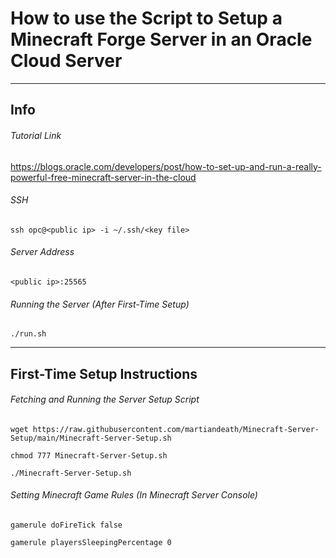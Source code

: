 # How to use the Script to Setup a Minecraft Forge Server in an Oracle Cloud Server


***
## Info


###### Tutorial Link
https://blogs.oracle.com/developers/post/how-to-set-up-and-run-a-really-powerful-free-minecraft-server-in-the-cloud


###### SSH

```shell
ssh opc@<public ip> -i ~/.ssh/<key file>
```

###### Server Address

```
<public ip>:25565
```

###### Running the Server (After First-Time Setup)

```shell
./run.sh
```

***
## First-Time Setup Instructions

###### Fetching and Running the Server Setup Script

```shell
wget https://raw.githubusercontent.com/martiandeath/Minecraft-Server-Setup/main/Minecraft-Server-Setup.sh
```
```shell
chmod 777 Minecraft-Server-Setup.sh
```
```shell
./Minecraft-Server-Setup.sh
```

###### Setting Minecraft Game Rules (In Minecraft Server Console)

```
gamerule doFireTick false
```
```
gamerule playersSleepingPercentage 0
```
